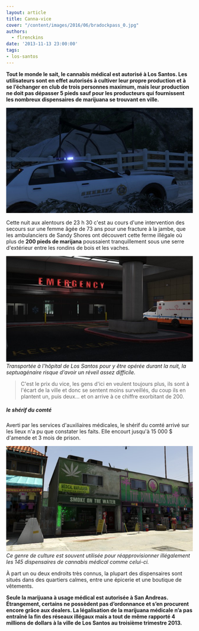 ```yaml
---
layout: article
title: Canna-vice
cover: "/content/images/2016/06/bradockpass_0.jpg"
authors:
  - flrenckins
date: '2013-11-13 23:00:00'
tags:
- los-santos
---
```


 **Tout le monde le sait, le cannabis médical est autorisé à Los Santos. Les utilisateurs sont en effet autorisés à cultiver leur propre production et à se l’échanger en club de trois personnes maximum, mais leur production ne doit pas dépasser 5 pieds sauf pour les producteurs qui fournissent les nombreux dispensaires de marijuana se trouvant en ville.**

![](/content/images/2016/06/face.jpg)

Cette nuit aux alentours de 23 h 30 c'est au cours d'une intervention des secours sur une femme âgée de 73 ans pour une fracture à la jambe, que les ambulanciers de Sandy Shores ont découvert cette ferme illégale où plus de **200 pieds de marijana** poussaient tranquillement sous une serre d'extérieur entre les rondins de bois et les vaches.

![Transportée à l'hôpital de Los Santos pour y être opérée durant la nuit, la septuagénaire risque d'avoir un réveil assez difficile.](/content/images/2016/06/0_0%20%281%29_2.jpg)
_Transportée à l'hôpital de Los Santos pour y être opérée durant la nuit, la septuagénaire risque d'avoir un réveil assez difficile._

> C'est le prix du vice, les gens d'ici en veulent toujours plus, ils sont à l'écart de la ville et donc se sentent moins surveillés, du coup ils en plantent un, puis deux... et on arrive à ce chiffre exorbitant de 200.

##### le shérif du comté

Averti par les services d'auxiliaires médicales, le shérif du comté arrivé sur les lieux n'a pu que constater les faits. Elle encourt jusqu'à 15 000 $ d'amende et 3 mois de prison.

![Ce genre de culture est souvent utilisée pour réapprovisionner illégalement les 145 dispensaires de cannabis médical comme celui-ci.](/content/images/2016/06/0_0_3.jpg)
_Ce genre de culture est souvent utilisée pour réapprovisionner illégalement les 145 dispensaires de cannabis médical comme celui-ci._

À part un ou deux endroits très connus, la plupart des dispensaires sont situés dans des quartiers calmes, entre une épicerie et une boutique de vêtements.

**Seule la marijuana à usage médical est autorisée à San Andreas. Étrangement, certains ne possèdent pas d’ordonnance et s’en procurent encore grâce aux dealers. La légalisation de la marijuana médicale n’a pas entraîné la fin des réseaux illégaux mais a tout de même rapporté 4 millions de dollars à la ville de Los Santos au troisième trimestre 2013.**